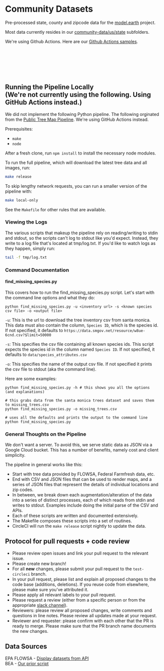 # Community Datasets

Pre-processed state, county and zipcode data for the [model.earth](https://model.earth) project.  

Most data currently resides in our [community-data/us/state](https://github.com/modelearth/community-data/tree/master/us/state) subfolders.  



We're using Github Actions. Here are our [Github&nbsp;Actions&nbsp;samples](https://model.earth/community/projects/#github-actions).




<br><br><br><br><br>

## Running the Pipeline Locally<br>(We're not currently using the following. Using GitHub Actions instead.)

We did not implement the following Python pipeline. 
The following orginated from the [Public Tree Map Pipeline](https://github.com/Public-Tree-Map/public-tree-map-data-pipeline). 
We're using GitHub Actions instead.  


Prerequisites:
- `make`
- `node`

After a fresh clone, run `npm install` to install the necessary node modules.

To run the full pipeline, which will download the latest tree data and all
images, run:

```bash
make release
```

To skip lengthy network requests, you can run a smaller version of the pipeline
with:

```bash
make local-only
```

See the `Makefile` for other rules that are available.

### Viewing the Logs

The various scripts that makeup the pipeline rely on reading/writing to stdin 
and stdout, so the scripts can't log to stdout like you'd expect. Instead, they
write to a log file that's located at tmp/log.txt. If you'd like to watch logs
as they happen, simply run:

```bash
tail -f tmp/log.txt
```

### Command Documentation

#### find\_missing\_species.py
This covers how to run the find_missing_species.py script. Let's start with the command line options and what they do:
```
python find_missing_species.py -u <inventory url> -s <known species csv file> -o <output file>
```
`-u`: This is the url to download the tree inventory csv from santa monica. This data must also contain the column, `Species ID`, which is the species id. If not specified, it defaults to `https://data.smgov.net/resource/w8ue-6cnd.csv?$limit=50000`

`-s`: This specifies the csv file containing all known species ids. This script expects the species id in the column named `Species ID`. If not specified, it defaults to `data/species_attributes.csv`

`-o`: This specifies the name of the output csv file. If not specified it prints the csv file to stdout (aka the command line).


Here are some examples:

```
python find_missing_species.py -h # this shows you all the options (and explanations)

# this grabs data from the santa monica trees dataset and saves them to missing_trees.csv
python find_missing_species.py -o missing_trees.csv

# uses all the defaults and prints the output to the command line
python find_missing_species.py
```

### General Thoughts on the Pipeline

We don't want a server. To avoid this, we serve static data as JSON via a Google 
Cloud bucket. This has a number of benefits, namely cost and client simplicity.

The pipeline in general works like this:

- Start with tree data provided by FLOWSA, Federal Farmfresh data, etc.
- End with CSV and JSON files that can be used to render maps, and a series of 
  JSON files that represent the details of individual locations and zip codes.
- In between, we break down each augmentation/alteration of the data into a
  series of distinct processes, each of which reads from stdin and writes to
  stdout. Examples include doing the initial parse of the CSV and APIs.
- Each of these scripts are written and documented extensively.
- The Makefile composes these scripts into a set of routines.
- CircleCI will run the `make release` script nightly to update the data.

## Protocol for pull requests + code review

- Please review open issues and link your pull request to the relevant issue.
- Please create new branch!
- For all **new** changes, please submit your pull request to the ```test-circleci``` branch.
- In your pull request, please list and explain all proposed changes to the code base (additions, deletions). If you reuse code from elsewhere, please make sure you've attributed it.
- Please apply all relevant labels to your pull request.
- Please request a review (either from a specific person or from the appropriate [slack channel](https://model.earth/community/challenge/meetups/)).
- Reviewers: please review all proposed changes, write comments and questions in line notes. Please review all updates made at your request.
- Reviewer and requester: please confirm with each other that the PR is ready to merge. Please make sure that the PR branch name documents the new changes.

## Data Sources

EPA FLOWSA - [Display datasets from API](https://model.earth/localsite/info/data/)  
BEA - [Our prior script](process/python/bea/)

